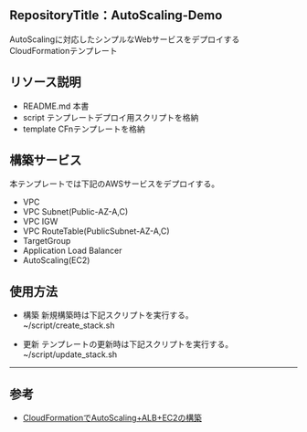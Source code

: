 ## RepositoryTitle：AutoScaling-Demo
AutoScalingに対応したシンプルなWebサービスをデプロイするCloudFormationテンプレート

## リソース説明
- README.md
本書
- script
テンプレートデプロイ用スクリプトを格納
- template
CFnテンプレートを格納

## 構築サービス
本テンプレートでは下記のAWSサービスをデプロイする。
- VPC
- VPC Subnet(Public-AZ-A,C)
- VPC IGW
- VPC RouteTable(PublicSubnet-AZ-A,C)
- TargetGroup
- Application Load Balancer
- AutoScaling(EC2)

## 使用方法
- 構築
新規構築時は下記スクリプトを実行する。<br>
~/script/create_stack.sh

- 更新
テンプレートの更新時は下記スクリプトを実行する。<br>
~/script/update_stack.sh

***
## 参考
- [CloudFormationでAutoScaling+ALB+EC2の構築](https://qiita.com/toyoyuto618/items/e153194e7c32e01446de)